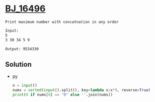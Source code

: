 # [BJ_16496](https://acmicpc.net/problem/16496)

```en
Print maximum number with concatnation in any order
```

```txt
Input:
5
3 30 34 5 9

Output: 9534330
```

## Solution

* py

  ```py
  n = input()
  nums = sorted(input().split(), key=lambda x:x*9, reverse=True)
  print(0 if nums[0] == "0" else ''.join(nums))
  ```
